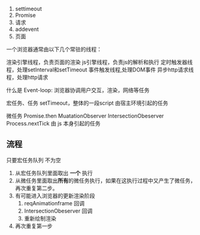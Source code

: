 1. settimeout 
2. Promise
3. 请求
4. addevent
5. 页面


一个浏览器通常由以下几个常驻的线程：

渲染引擎线程，负责页面的渲染
js引擎线程，负责js的解析和执行
定时触发器线程，处理setInterval和setTimeout
事件触发线程,处理DOM事件
异步http请求线程，处理http请求

什么是 Event-loop:
浏览器协调用户交互，渲染，网络等任务

宏任务、任务
setTimeout，整体的一段script
由宿主环境引起的任务

微任务
Promise.then MuatationObserver IntersectionObeserver  Process.nextTick
由 js 本身引起的任务

## 流程
只要宏任务队列 不为空
1. 从宏任务队列里面取出 **一个** 执行
2. 从微任务里面取出**所有**的微任务执行，如果在这执行过程中又产生了微任务，再次重复第二步。
3. 有可能进入浏览器的更新渲染阶段
   1. reqAnimationframe 回调
   2. IntersectionObeserver 回调
   3. 重新绘制渲染
4. 再次重复第一步